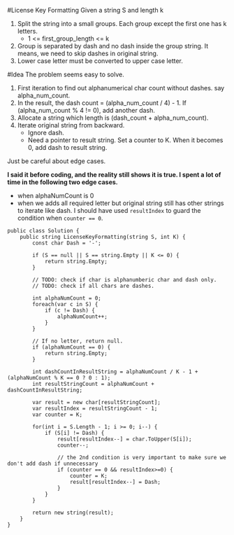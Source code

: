 #License Key Formatting
Given a string S and length k
1. Split the string into a small groups. Each group except the first one has k letters.
	* 1 <= first_group_length <= k
2. Group is separated by dash and no dash inside the group string. It means, we need to skip dashes in original string.
3. Lower case letter must be converted to upper case letter.

#Idea
The problem seems easy to solve.

1. First iteration to find out alphanumerical char count without dashes. say alpha_num_count.
2. In the result, the dash count = (alpha_num_count / 4) - 1. If (alpha_num_count % 4 != 0), add another dash.
3. Allocate a string which length is (dash_count + alpha_num_count).
4. Iterate original string from backward.
	* Ignore dash.
	* Need a pointer to result string. Set a counter to K. When it becomes 0, add dash to result string.

Just be careful about edge cases. 

**I said it before coding, and the reality still shows it is true. I spent a lot of time in the following two edge cases.**
* when alphaNumCount is 0
* when we adds all required letter but original string still has other strings to iterate like dash. I should have used ``resultIndex`` to guard the condition when ``counter == 0``.

```
public class Solution {
    public string LicenseKeyFormatting(string S, int K) {
        const char Dash = '-';
        
        if (S == null || S == string.Empty || K <= 0) {
            return string.Empty;
        }
        
        // TODO: check if char is alphanumberic char and dash only.
        // TODO: check if all chars are dashes.
        
        int alphaNumCount = 0;
        foreach(var c in S) {
            if (c != Dash) {
                alphaNumCount++;
            }
        }
        
        // If no letter, return null.
        if (alphaNumCount == 0) {
            return string.Empty;
        }
        
        int dashCountInResultString = alphaNumCount / K - 1 + (alphaNumCount % K == 0 ? 0 : 1);
        int resultStringCount = alphaNumCount + dashCountInResultString;
        
        var result = new char[resultStringCount];
        var resultIndex = resultStringCount - 1;
        var counter = K;
        
        for(int i = S.Length - 1; i >= 0; i--) {
            if (S[i] != Dash) {
                result[resultIndex--] = char.ToUpper(S[i]);
                counter--;
                
                // the 2nd condition is very important to make sure we don't add dash if unnecessary
                if (counter == 0 && resultIndex>=0) {
                    counter = K;
                    result[resultIndex--] = Dash;
                }
            }
        }
        
        return new string(result);
    }
}
```
